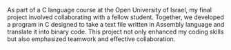 As part of a C language course at the Open University of Israel, my final project involved collaborating with a fellow student.
Together, we developed a program in C designed to take a text file written in Assembly language and translate it into binary code.
This project not only enhanced my coding skills but also emphasized teamwork and effective collaboration.
